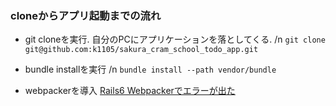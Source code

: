 ### cloneからアプリ起動までの流れ
- git cloneを実行. 自分のPCにアプリケーションを落としてくる. /n
```git clone git@github.com:k1105/sakura_cram_school_todo_app.git```
- bundle installを実行 /n
```bundle install --path vendor/bundle```

- webpackerを導入
[Rails6 Webpackerでエラーが出た](https://qiita.com/libertyu/items/1eb74adc817ab8971100)
